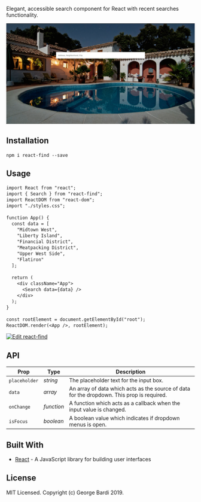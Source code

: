 Elegant, accessible search component for React with recent searches functionality.

![Alt text](https://github.com/geobde/react-find/blob/master/search.gif "Search")

## Installation

```
npm i react-find --save
```

## Usage

```
import React from "react";
import { Search } from "react-find";
import ReactDOM from "react-dom";
import "./styles.css";

function App() {
  const data = [
    "Midtown West",
    "Liberty Island",
    "Financial District",
    "Meatpacking District",
    "Upper West Side",
    "Flatiron"
  ];

  return (
    <div className="App">
      <Search data={data} />
    </div>
  );
}

const rootElement = document.getElementById("root");
ReactDOM.render(<App />, rootElement);

```
[![Edit react-find](https://codesandbox.io/static/img/play-codesandbox.svg)](https://codesandbox.io/s/react-find-bwhnw?fontsize=14)

## API

| Prop              | Type       | Description |
|-------------------|------------|-------------|
| `placeholder`     | _string_   |  The placeholder text for the input box. |
| `data`            | _array_    |  An array of data which acts as the source of data for the dropdown. This prop is required. |
| `onChange`        | _function_ |  A function which acts as a callback when the input value is changed. |
| `isFocus`         | _boolean_  |  A boolean value which indicates if dropdown menus is open. |


## Built With

- [React](https://reactjs.org/) - A JavaScript library for building user interfaces

## License

MIT Licensed. Copyright (c) George Bardi 2019.
